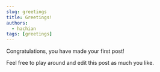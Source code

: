```yaml
---
slug: greetings
title: Greetings!
authors:
  - hachian
tags: [greetings]
---
```


Congratulations, you have made your first post!

Feel free to play around and edit this post as much you like.